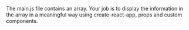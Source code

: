 The main.js file contains an array. Your job is to display the information in the array in a meaningful way using create-react-app, props and custom components.
